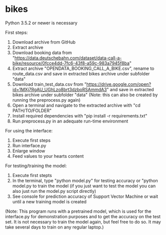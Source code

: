 # bikes
Python 3.5.2 or newer is necessary

First steps:
1. Download archive from GitHub
2. Extract archive
3. Download booking data from "https://data.deutschebahn.com/dataset/data-call-a-bike/resource/0fcce4dd-7fc6-43f8-a59c-983a7945f8ba"
4. Extract archive "OPENDATA_BOOKING_CALL_A_BIKE.csv", rename to route_data.csv and save in extracted bikes archive under subfolder "data"
5. Download train_test_data.csv from "https://drive.google.com/open?id=1MXj7RgAU_UGhLzo8brt3dzboRSAmmdA3" and save in extracted bikes archive under subfolder "data" (Note: this can also be created by running the preprocess.py again)
5. Open a terminal and navigate to the extracted archive with "cd PATH/TO/FOLDER"
6. Install required dependencies with "pip install -r requirements.txt"
7. Run preprocess.py in an adequate run-time environment

For using the interface:
1. Execute first steps
2. Run interface.py
3. Enlarge window
4. Feed values to your hearts content

For testing/training the model:
1. Execute first stepts
2. In the terminal, type "python model.py" for testing accuracy or "python model.py to train the model (if you just want to test the model you can also just run the model.py script directly)
3. See console for prediction accuracy of Support Vector Machine or wait until a new training model is created

(Note: This program runs with a pretrained model, which is used for the interface.py for demonstration purposes and to get the accuracy on the test set. It is not necessary to train the model again, but feel free to do so. It may take several days to train on any regular laptop.)
